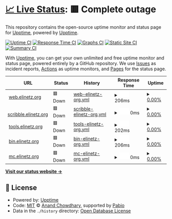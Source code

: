 # [📈 Live Status](https://status.elinetz.org): <!--live status--> **🟥 Complete outage**

This repository contains the open-source uptime monitor and status page for [Upptime](https://upptime.js.org), powered by [Upptime](https://github.com/upptime/upptime).

[![Uptime CI](https://github.com/upptime/upptime/workflows/Uptime%20CI/badge.svg)](https://github.com/upptime/upptime/actions?query=workflow%3A%22Uptime+CI%22)
[![Response Time CI](https://github.com/upptime/upptime/workflows/Response%20Time%20CI/badge.svg)](https://github.com/upptime/upptime/actions?query=workflow%3A%22Response+Time+CI%22)
[![Graphs CI](https://github.com/upptime/upptime/workflows/Graphs%20CI/badge.svg)](https://github.com/upptime/upptime/actions?query=workflow%3A%22Graphs+CI%22)
[![Static Site CI](https://github.com/upptime/upptime/workflows/Static%20Site%20CI/badge.svg)](https://github.com/upptime/upptime/actions?query=workflow%3A%22Static+Site+CI%22)
[![Summary CI](https://github.com/upptime/upptime/workflows/Summary%20CI/badge.svg)](https://github.com/upptime/upptime/actions?query=workflow%3A%22Summary+CI%22)

With [Upptime](https://upptime.js.org), you can get your own unlimited and free uptime monitor and status page, powered entirely by a GitHub repository. We use [Issues](https://github.com/upptime/upptime/issues) as incident reports, [Actions](https://github.com/upptime/upptime/actions) as uptime monitors, and [Pages](https://status.elinetz.org) for the status page.

<!--start: status pages-->
<!-- This summary is generated by Upptime (https://github.com/upptime/upptime) -->
<!-- Do not edit this manually, your changes will be overwritten -->
<!-- prettier-ignore -->
| URL | Status | History | Response Time | Uptime |
| --- | ------ | ------- | ------------- | ------ |
| <img alt="" src="https://icons.duckduckgo.com/ip3/web.elinetz.org.ico" height="13"> [web.elinetz.org](https://web.elinetz.org) | 🟥 Down | [web-elinetz-org.yml](https://github.com/kotbraten/upptime/commits/HEAD/history/web-elinetz-org.yml) | <details><summary><img alt="Response time graph" src="./graphs/web-elinetz-org/response-time-week.png" height="20"> 206ms</summary><br><a href="https://status.elinetz.org/history/web-elinetz-org"><img alt="Response time 222" src="https://img.shields.io/endpoint?url=https%3A%2F%2Fraw.githubusercontent.com%2Fkotbraten%2Fupptime%2FHEAD%2Fapi%2Fweb-elinetz-org%2Fresponse-time.json"></a><br><a href="https://status.elinetz.org/history/web-elinetz-org"><img alt="24-hour response time 246" src="https://img.shields.io/endpoint?url=https%3A%2F%2Fraw.githubusercontent.com%2Fkotbraten%2Fupptime%2FHEAD%2Fapi%2Fweb-elinetz-org%2Fresponse-time-day.json"></a><br><a href="https://status.elinetz.org/history/web-elinetz-org"><img alt="7-day response time 206" src="https://img.shields.io/endpoint?url=https%3A%2F%2Fraw.githubusercontent.com%2Fkotbraten%2Fupptime%2FHEAD%2Fapi%2Fweb-elinetz-org%2Fresponse-time-week.json"></a><br><a href="https://status.elinetz.org/history/web-elinetz-org"><img alt="30-day response time 222" src="https://img.shields.io/endpoint?url=https%3A%2F%2Fraw.githubusercontent.com%2Fkotbraten%2Fupptime%2FHEAD%2Fapi%2Fweb-elinetz-org%2Fresponse-time-month.json"></a><br><a href="https://status.elinetz.org/history/web-elinetz-org"><img alt="1-year response time 222" src="https://img.shields.io/endpoint?url=https%3A%2F%2Fraw.githubusercontent.com%2Fkotbraten%2Fupptime%2FHEAD%2Fapi%2Fweb-elinetz-org%2Fresponse-time-year.json"></a></details> | <details><summary><a href="https://status.elinetz.org/history/web-elinetz-org">0.00%</a></summary><a href="https://status.elinetz.org/history/web-elinetz-org"><img alt="All-time uptime 0.00%" src="https://img.shields.io/endpoint?url=https%3A%2F%2Fraw.githubusercontent.com%2Fkotbraten%2Fupptime%2FHEAD%2Fapi%2Fweb-elinetz-org%2Fuptime.json"></a><br><a href="https://status.elinetz.org/history/web-elinetz-org"><img alt="24-hour uptime 0.00%" src="https://img.shields.io/endpoint?url=https%3A%2F%2Fraw.githubusercontent.com%2Fkotbraten%2Fupptime%2FHEAD%2Fapi%2Fweb-elinetz-org%2Fuptime-day.json"></a><br><a href="https://status.elinetz.org/history/web-elinetz-org"><img alt="7-day uptime 0.00%" src="https://img.shields.io/endpoint?url=https%3A%2F%2Fraw.githubusercontent.com%2Fkotbraten%2Fupptime%2FHEAD%2Fapi%2Fweb-elinetz-org%2Fuptime-week.json"></a><br><a href="https://status.elinetz.org/history/web-elinetz-org"><img alt="30-day uptime 0.00%" src="https://img.shields.io/endpoint?url=https%3A%2F%2Fraw.githubusercontent.com%2Fkotbraten%2Fupptime%2FHEAD%2Fapi%2Fweb-elinetz-org%2Fuptime-month.json"></a><br><a href="https://status.elinetz.org/history/web-elinetz-org"><img alt="1-year uptime 0.00%" src="https://img.shields.io/endpoint?url=https%3A%2F%2Fraw.githubusercontent.com%2Fkotbraten%2Fupptime%2FHEAD%2Fapi%2Fweb-elinetz-org%2Fuptime-year.json"></a></details>
| <img alt="" src="https://icons.duckduckgo.com/ip3/scribble.elinetz.org.org.ico" height="13"> [scribble.elinetz.org](https://scribble.elinetz.org.org) | 🟥 Down | [scribble-elinetz-org.yml](https://github.com/kotbraten/upptime/commits/HEAD/history/scribble-elinetz-org.yml) | <details><summary><img alt="Response time graph" src="./graphs/scribble-elinetz-org/response-time-week.png" height="20"> 0ms</summary><br><a href="https://status.elinetz.org/history/scribble-elinetz-org"><img alt="Response time 0" src="https://img.shields.io/endpoint?url=https%3A%2F%2Fraw.githubusercontent.com%2Fkotbraten%2Fupptime%2FHEAD%2Fapi%2Fscribble-elinetz-org%2Fresponse-time.json"></a><br><a href="https://status.elinetz.org/history/scribble-elinetz-org"><img alt="24-hour response time 0" src="https://img.shields.io/endpoint?url=https%3A%2F%2Fraw.githubusercontent.com%2Fkotbraten%2Fupptime%2FHEAD%2Fapi%2Fscribble-elinetz-org%2Fresponse-time-day.json"></a><br><a href="https://status.elinetz.org/history/scribble-elinetz-org"><img alt="7-day response time 0" src="https://img.shields.io/endpoint?url=https%3A%2F%2Fraw.githubusercontent.com%2Fkotbraten%2Fupptime%2FHEAD%2Fapi%2Fscribble-elinetz-org%2Fresponse-time-week.json"></a><br><a href="https://status.elinetz.org/history/scribble-elinetz-org"><img alt="30-day response time 0" src="https://img.shields.io/endpoint?url=https%3A%2F%2Fraw.githubusercontent.com%2Fkotbraten%2Fupptime%2FHEAD%2Fapi%2Fscribble-elinetz-org%2Fresponse-time-month.json"></a><br><a href="https://status.elinetz.org/history/scribble-elinetz-org"><img alt="1-year response time 0" src="https://img.shields.io/endpoint?url=https%3A%2F%2Fraw.githubusercontent.com%2Fkotbraten%2Fupptime%2FHEAD%2Fapi%2Fscribble-elinetz-org%2Fresponse-time-year.json"></a></details> | <details><summary><a href="https://status.elinetz.org/history/scribble-elinetz-org">0.00%</a></summary><a href="https://status.elinetz.org/history/scribble-elinetz-org"><img alt="All-time uptime 0.00%" src="https://img.shields.io/endpoint?url=https%3A%2F%2Fraw.githubusercontent.com%2Fkotbraten%2Fupptime%2FHEAD%2Fapi%2Fscribble-elinetz-org%2Fuptime.json"></a><br><a href="https://status.elinetz.org/history/scribble-elinetz-org"><img alt="24-hour uptime 0.00%" src="https://img.shields.io/endpoint?url=https%3A%2F%2Fraw.githubusercontent.com%2Fkotbraten%2Fupptime%2FHEAD%2Fapi%2Fscribble-elinetz-org%2Fuptime-day.json"></a><br><a href="https://status.elinetz.org/history/scribble-elinetz-org"><img alt="7-day uptime 0.00%" src="https://img.shields.io/endpoint?url=https%3A%2F%2Fraw.githubusercontent.com%2Fkotbraten%2Fupptime%2FHEAD%2Fapi%2Fscribble-elinetz-org%2Fuptime-week.json"></a><br><a href="https://status.elinetz.org/history/scribble-elinetz-org"><img alt="30-day uptime 0.00%" src="https://img.shields.io/endpoint?url=https%3A%2F%2Fraw.githubusercontent.com%2Fkotbraten%2Fupptime%2FHEAD%2Fapi%2Fscribble-elinetz-org%2Fuptime-month.json"></a><br><a href="https://status.elinetz.org/history/scribble-elinetz-org"><img alt="1-year uptime 0.00%" src="https://img.shields.io/endpoint?url=https%3A%2F%2Fraw.githubusercontent.com%2Fkotbraten%2Fupptime%2FHEAD%2Fapi%2Fscribble-elinetz-org%2Fuptime-year.json"></a></details>
| <img alt="" src="https://icons.duckduckgo.com/ip3/tools.elinetz.org.ico" height="13"> [tools.elinetz.org](https://tools.elinetz.org) | 🟥 Down | [tools-elinetz-org.yml](https://github.com/kotbraten/upptime/commits/HEAD/history/tools-elinetz-org.yml) | <details><summary><img alt="Response time graph" src="./graphs/tools-elinetz-org/response-time-week.png" height="20"> 202ms</summary><br><a href="https://status.elinetz.org/history/tools-elinetz-org"><img alt="Response time 206" src="https://img.shields.io/endpoint?url=https%3A%2F%2Fraw.githubusercontent.com%2Fkotbraten%2Fupptime%2FHEAD%2Fapi%2Ftools-elinetz-org%2Fresponse-time.json"></a><br><a href="https://status.elinetz.org/history/tools-elinetz-org"><img alt="24-hour response time 78" src="https://img.shields.io/endpoint?url=https%3A%2F%2Fraw.githubusercontent.com%2Fkotbraten%2Fupptime%2FHEAD%2Fapi%2Ftools-elinetz-org%2Fresponse-time-day.json"></a><br><a href="https://status.elinetz.org/history/tools-elinetz-org"><img alt="7-day response time 202" src="https://img.shields.io/endpoint?url=https%3A%2F%2Fraw.githubusercontent.com%2Fkotbraten%2Fupptime%2FHEAD%2Fapi%2Ftools-elinetz-org%2Fresponse-time-week.json"></a><br><a href="https://status.elinetz.org/history/tools-elinetz-org"><img alt="30-day response time 206" src="https://img.shields.io/endpoint?url=https%3A%2F%2Fraw.githubusercontent.com%2Fkotbraten%2Fupptime%2FHEAD%2Fapi%2Ftools-elinetz-org%2Fresponse-time-month.json"></a><br><a href="https://status.elinetz.org/history/tools-elinetz-org"><img alt="1-year response time 206" src="https://img.shields.io/endpoint?url=https%3A%2F%2Fraw.githubusercontent.com%2Fkotbraten%2Fupptime%2FHEAD%2Fapi%2Ftools-elinetz-org%2Fresponse-time-year.json"></a></details> | <details><summary><a href="https://status.elinetz.org/history/tools-elinetz-org">0.00%</a></summary><a href="https://status.elinetz.org/history/tools-elinetz-org"><img alt="All-time uptime 0.00%" src="https://img.shields.io/endpoint?url=https%3A%2F%2Fraw.githubusercontent.com%2Fkotbraten%2Fupptime%2FHEAD%2Fapi%2Ftools-elinetz-org%2Fuptime.json"></a><br><a href="https://status.elinetz.org/history/tools-elinetz-org"><img alt="24-hour uptime 0.00%" src="https://img.shields.io/endpoint?url=https%3A%2F%2Fraw.githubusercontent.com%2Fkotbraten%2Fupptime%2FHEAD%2Fapi%2Ftools-elinetz-org%2Fuptime-day.json"></a><br><a href="https://status.elinetz.org/history/tools-elinetz-org"><img alt="7-day uptime 0.00%" src="https://img.shields.io/endpoint?url=https%3A%2F%2Fraw.githubusercontent.com%2Fkotbraten%2Fupptime%2FHEAD%2Fapi%2Ftools-elinetz-org%2Fuptime-week.json"></a><br><a href="https://status.elinetz.org/history/tools-elinetz-org"><img alt="30-day uptime 0.00%" src="https://img.shields.io/endpoint?url=https%3A%2F%2Fraw.githubusercontent.com%2Fkotbraten%2Fupptime%2FHEAD%2Fapi%2Ftools-elinetz-org%2Fuptime-month.json"></a><br><a href="https://status.elinetz.org/history/tools-elinetz-org"><img alt="1-year uptime 0.00%" src="https://img.shields.io/endpoint?url=https%3A%2F%2Fraw.githubusercontent.com%2Fkotbraten%2Fupptime%2FHEAD%2Fapi%2Ftools-elinetz-org%2Fuptime-year.json"></a></details>
| <img alt="" src="https://icons.duckduckgo.com/ip3/bin.elinetz.org.ico" height="13"> [bin.elinetz.org](https://bin.elinetz.org) | 🟥 Down | [bin-elinetz-org.yml](https://github.com/kotbraten/upptime/commits/HEAD/history/bin-elinetz-org.yml) | <details><summary><img alt="Response time graph" src="./graphs/bin-elinetz-org/response-time-week.png" height="20"> 206ms</summary><br><a href="https://status.elinetz.org/history/bin-elinetz-org"><img alt="Response time 220" src="https://img.shields.io/endpoint?url=https%3A%2F%2Fraw.githubusercontent.com%2Fkotbraten%2Fupptime%2FHEAD%2Fapi%2Fbin-elinetz-org%2Fresponse-time.json"></a><br><a href="https://status.elinetz.org/history/bin-elinetz-org"><img alt="24-hour response time 219" src="https://img.shields.io/endpoint?url=https%3A%2F%2Fraw.githubusercontent.com%2Fkotbraten%2Fupptime%2FHEAD%2Fapi%2Fbin-elinetz-org%2Fresponse-time-day.json"></a><br><a href="https://status.elinetz.org/history/bin-elinetz-org"><img alt="7-day response time 206" src="https://img.shields.io/endpoint?url=https%3A%2F%2Fraw.githubusercontent.com%2Fkotbraten%2Fupptime%2FHEAD%2Fapi%2Fbin-elinetz-org%2Fresponse-time-week.json"></a><br><a href="https://status.elinetz.org/history/bin-elinetz-org"><img alt="30-day response time 220" src="https://img.shields.io/endpoint?url=https%3A%2F%2Fraw.githubusercontent.com%2Fkotbraten%2Fupptime%2FHEAD%2Fapi%2Fbin-elinetz-org%2Fresponse-time-month.json"></a><br><a href="https://status.elinetz.org/history/bin-elinetz-org"><img alt="1-year response time 220" src="https://img.shields.io/endpoint?url=https%3A%2F%2Fraw.githubusercontent.com%2Fkotbraten%2Fupptime%2FHEAD%2Fapi%2Fbin-elinetz-org%2Fresponse-time-year.json"></a></details> | <details><summary><a href="https://status.elinetz.org/history/bin-elinetz-org">0.00%</a></summary><a href="https://status.elinetz.org/history/bin-elinetz-org"><img alt="All-time uptime 0.00%" src="https://img.shields.io/endpoint?url=https%3A%2F%2Fraw.githubusercontent.com%2Fkotbraten%2Fupptime%2FHEAD%2Fapi%2Fbin-elinetz-org%2Fuptime.json"></a><br><a href="https://status.elinetz.org/history/bin-elinetz-org"><img alt="24-hour uptime 0.00%" src="https://img.shields.io/endpoint?url=https%3A%2F%2Fraw.githubusercontent.com%2Fkotbraten%2Fupptime%2FHEAD%2Fapi%2Fbin-elinetz-org%2Fuptime-day.json"></a><br><a href="https://status.elinetz.org/history/bin-elinetz-org"><img alt="7-day uptime 0.00%" src="https://img.shields.io/endpoint?url=https%3A%2F%2Fraw.githubusercontent.com%2Fkotbraten%2Fupptime%2FHEAD%2Fapi%2Fbin-elinetz-org%2Fuptime-week.json"></a><br><a href="https://status.elinetz.org/history/bin-elinetz-org"><img alt="30-day uptime 0.00%" src="https://img.shields.io/endpoint?url=https%3A%2F%2Fraw.githubusercontent.com%2Fkotbraten%2Fupptime%2FHEAD%2Fapi%2Fbin-elinetz-org%2Fuptime-month.json"></a><br><a href="https://status.elinetz.org/history/bin-elinetz-org"><img alt="1-year uptime 0.00%" src="https://img.shields.io/endpoint?url=https%3A%2F%2Fraw.githubusercontent.com%2Fkotbraten%2Fupptime%2FHEAD%2Fapi%2Fbin-elinetz-org%2Fuptime-year.json"></a></details>
| <img alt="" src="https://icons.duckduckgo.com/ip3/null.ico" height="13"> [mc.elinetz.org](mc.elinetz.org) | 🟥 Down | [mc-elinetz-org.yml](https://github.com/kotbraten/upptime/commits/HEAD/history/mc-elinetz-org.yml) | <details><summary><img alt="Response time graph" src="./graphs/mc-elinetz-org/response-time-week.png" height="20"> 0ms</summary><br><a href="https://status.elinetz.org/history/mc-elinetz-org"><img alt="Response time 0" src="https://img.shields.io/endpoint?url=https%3A%2F%2Fraw.githubusercontent.com%2Fkotbraten%2Fupptime%2FHEAD%2Fapi%2Fmc-elinetz-org%2Fresponse-time.json"></a><br><a href="https://status.elinetz.org/history/mc-elinetz-org"><img alt="24-hour response time 0" src="https://img.shields.io/endpoint?url=https%3A%2F%2Fraw.githubusercontent.com%2Fkotbraten%2Fupptime%2FHEAD%2Fapi%2Fmc-elinetz-org%2Fresponse-time-day.json"></a><br><a href="https://status.elinetz.org/history/mc-elinetz-org"><img alt="7-day response time 0" src="https://img.shields.io/endpoint?url=https%3A%2F%2Fraw.githubusercontent.com%2Fkotbraten%2Fupptime%2FHEAD%2Fapi%2Fmc-elinetz-org%2Fresponse-time-week.json"></a><br><a href="https://status.elinetz.org/history/mc-elinetz-org"><img alt="30-day response time 0" src="https://img.shields.io/endpoint?url=https%3A%2F%2Fraw.githubusercontent.com%2Fkotbraten%2Fupptime%2FHEAD%2Fapi%2Fmc-elinetz-org%2Fresponse-time-month.json"></a><br><a href="https://status.elinetz.org/history/mc-elinetz-org"><img alt="1-year response time 0" src="https://img.shields.io/endpoint?url=https%3A%2F%2Fraw.githubusercontent.com%2Fkotbraten%2Fupptime%2FHEAD%2Fapi%2Fmc-elinetz-org%2Fresponse-time-year.json"></a></details> | <details><summary><a href="https://status.elinetz.org/history/mc-elinetz-org">0.00%</a></summary><a href="https://status.elinetz.org/history/mc-elinetz-org"><img alt="All-time uptime 0.00%" src="https://img.shields.io/endpoint?url=https%3A%2F%2Fraw.githubusercontent.com%2Fkotbraten%2Fupptime%2FHEAD%2Fapi%2Fmc-elinetz-org%2Fuptime.json"></a><br><a href="https://status.elinetz.org/history/mc-elinetz-org"><img alt="24-hour uptime 0.00%" src="https://img.shields.io/endpoint?url=https%3A%2F%2Fraw.githubusercontent.com%2Fkotbraten%2Fupptime%2FHEAD%2Fapi%2Fmc-elinetz-org%2Fuptime-day.json"></a><br><a href="https://status.elinetz.org/history/mc-elinetz-org"><img alt="7-day uptime 0.00%" src="https://img.shields.io/endpoint?url=https%3A%2F%2Fraw.githubusercontent.com%2Fkotbraten%2Fupptime%2FHEAD%2Fapi%2Fmc-elinetz-org%2Fuptime-week.json"></a><br><a href="https://status.elinetz.org/history/mc-elinetz-org"><img alt="30-day uptime 0.00%" src="https://img.shields.io/endpoint?url=https%3A%2F%2Fraw.githubusercontent.com%2Fkotbraten%2Fupptime%2FHEAD%2Fapi%2Fmc-elinetz-org%2Fuptime-month.json"></a><br><a href="https://status.elinetz.org/history/mc-elinetz-org"><img alt="1-year uptime 0.00%" src="https://img.shields.io/endpoint?url=https%3A%2F%2Fraw.githubusercontent.com%2Fkotbraten%2Fupptime%2FHEAD%2Fapi%2Fmc-elinetz-org%2Fuptime-year.json"></a></details>

<!--end: status pages-->

[**Visit our status website →**](https://status.elinetz.org)

## 📄 License

- Powered by: [Upptime](https://github.com/upptime/upptime)
- Code: [MIT](./LICENSE) © [Anand Chowdhary](https://anandchowdhary.com), supported by [Pabio](https://pabio.com)
- Data in the `./history` directory: [Open Database License](https://opendatacommons.org/licenses/odbl/1-0/)
